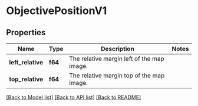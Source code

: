 # ObjectivePositionV1

## Properties

Name | Type | Description | Notes
------------ | ------------- | ------------- | -------------
**left_relative** | **f64** | The relative margin left of the map image. | 
**top_relative** | **f64** | The relative margin top of the map image. | 

[[Back to Model list]](../README.md#documentation-for-models) [[Back to API list]](../README.md#documentation-for-api-endpoints) [[Back to README]](../README.md)


